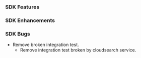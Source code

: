 ### SDK Features

### SDK Enhancements

### SDK Bugs
* Remove broken integration test.
  * Remove integration test broken by cloudsearch service.
